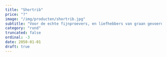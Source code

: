 ```yaml
---
title: "Shortrib"
price: "?"
image: "/img/producten/shortrib.jpg"
subtitle: "Voor de echte fijnproevers, en liefhebbers van graan gevoerd kwaliteitsrundvlees."
category: "rund"
truncated: false
ordinal: -3
date: 2050-01-01
draft: true
---
```

